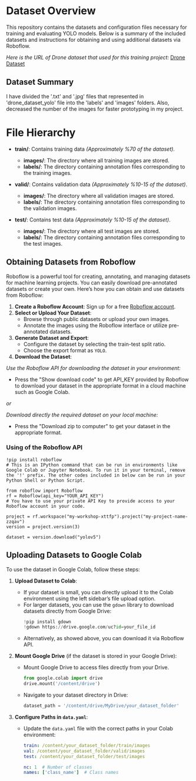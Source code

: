 # Dataset Overview

This repository contains the datasets and configuration files necessary for training and evaluating YOLO models. Below is a summary of the included datasets and instructions for obtaining and using additional datasets via Roboflow.

_Here is the URL of Drone dataset that used for this training project:_
[Drone Dataset](https://www.kaggle.com/datasets/dasmehdixtr/drone-dataset-uav/data)


## Dataset Summary

I have divided the '.txt' and '.jpg' files that represented in 'drone_dataset_yolo' file into the 'labels' and 'images' folders. Also, decreased the number of the images for faster prototyping in my project.

# File Hierarchy

- **train/**: Contains training data _(Approximately %70 of the dataset)_. 
  - **images/**: The directory where all training images are stored.
  - **labels/**: The directory containing annotation files corresponding to the training images.
  
- **valid/**: Contains validation data _(Approximately %10-15 of the dataset)_.
  - **images/**: The directory where all validation images are stored.
  - **labels/**: The directory containing annotation files corresponding to the validation images.

- **test/**: Contains test data _(Approximately %10-15 of the dataset)_.
  - **images/**: The directory where all test images are stored.
  - **labels/**: The directory containing annotation files corresponding to the test images.

## Obtaining Datasets from Roboflow

Roboflow is a powerful tool for creating, annotating, and managing datasets for machine learning projects. You can easily download pre-annotated datasets or create your own. Here’s how you can obtain and use datasets from Roboflow:

1. **Create a Roboflow Account**: Sign up for a free [Roboflow account](https://roboflow.com/).
2. **Select or Upload Your Dataset**:
   - Browse through public datasets or upload your own images. 
   - Annotate the images using the Roboflow interface or utilize pre-annotated datasets.
3. **Generate Dataset and Export**:
   - Configure the dataset by selecting the train-test split ratio.
   - Choose the export format as `YOLO`.
4. **Download the Dataset**:

_Use the Roboflow API for downloading the dataset in your environment:_ 

- Press the "Show download code" to get API_KEY provided by Roboflow to download your dataset in the appropriate format in a cloud machine such as Google Colab.

 _or_
  
_Download directly the required dataset on your local machine:_
     
- Press the "Download zip to computer" to get your dataset in the appropriate format.


### Using of the Roboflow API
```ipython
!pip install roboflow 
# This is an IPython command that can be run in environments like Google Colab or Jupyter Notebook. To run it in your terminal, remove the '!' prefix. The other codes included in below can be run in your Python Shell or Python Script.

from roboflow import Roboflow
rf = Roboflow(api_key="YOUR_API_KEY")
# You have to use your private API Key to provide access to your Roboflow account in your code.

project = rf.workspace("my-workshop-xttfp").project("my-project-name-zzqav")
version = project.version(3)

dataset = version.download("yolov5")
```            

## Uploading Datasets to Google Colab

To use the dataset in Google Colab, follow these steps:

1. **Upload Dataset to Colab**:
   - If your dataset is small, you can directly upload it to the Colab environment using the left sidebar’s file upload option.
   - For larger datasets, you can use the `gdown` library to download datasets directly from Google Drive:
     ```python
     !pip install gdown
     !gdown https://drive.google.com/uc?id=your_file_id
     ```
   - Alternatively, as showed above, you can download it via Roboflow API.

2. **Mount Google Drive** (if the dataset is stored in your Google Drive):
   - Mount Google Drive to access files directly from your Drive.
     ```python
     from google.colab import drive
     drive.mount('/content/drive')
     ```
   - Navigate to your dataset directory in Drive:
     ```python
     dataset_path = '/content/drive/MyDrive/your_dataset_folder'
     ```

3. **Configure Paths in `data.yaml`**:
   - Update the `data.yaml` file with the correct paths in your Colab environment:
     ```yaml
     train: /content/your_dataset_folder/train/images
     val: /content/your_dataset_folder/valid/images
     test: /content/your_dataset_folder/test/images

     nc: 1  # Number of classes
     names: ['class_name']  # Class names
     ```

